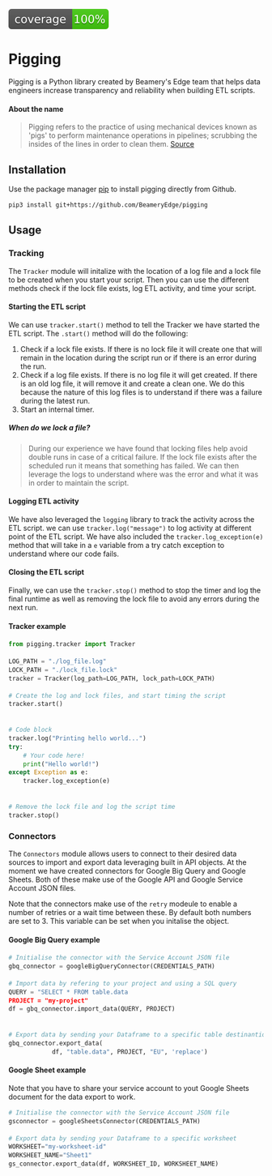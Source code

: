 ![](./coverage.svg)

# Pigging

Pigging is a Python library created by Beamery's Edge team that helps data engineers increase transparency and reliability when building ETL scripts.

#### About the name

> Pigging refers to the practice of using mechanical devices known as 'pigs' to perform maintenance operations in pipelines; scrubbing the insides of the lines in order to clean them. [Source](https://www.ftl.technology/news/engineering-news/what-is-pipeline-pigging-and-how-does-it-work#:~:text=Pigging%20refers%20to%20the%20practice,in%20order%20to%20clean%20them.)

## Installation

Use the package manager [pip](https://pip.pypa.io/en/stable/) to install pigging directly from Github.

```bash
pip3 install git+https://github.com/BeameryEdge/pigging
```

<!-- ### Requirements

The repository also includes the `requirements.txt` file that includes the Python dependencies for the pigging package. -->

## Usage

### Tracking

The `Tracker` module will initalize with the location of a log file and a lock file to be created when you start your script. Then you can use the different methods check if the lock file exists, log ETL activity, and time your script.

#### Starting the ETL script

We can use `tracker.start()` method to tell the Tracker we have started the ETL script. The `.start()` method will do the following:

1. Check if a lock file exists. If there is no lock file it will create one that will remain in the location during the script run or if there is an error during the run.
2. Check if a log file exists. If there is no log file it will get created. If there is an old log file, it will remove it and create a clean one. We do this because the nature of this log files is to understand if there was a failure during the latest run.
3. Start an internal timer.

##### When do we lock a file?

> During our experience we have found that locking files help avoid double runs in case of a critical failure. If the lock file exists after the scheduled run it means that something has failed. We can then leverage the logs to understand where was the error and what it was in order to maintain the script.

#### Logging ETL activity

We have also leveraged the `logging` library to track the activity across the ETL script. we can use `tracker.log("message")` to log activity at different point of the ETL script. We have also included the `tracker.log_exception(e)` method that will take in a `e` variable from a try catch exception to understand where our code fails.

#### Closing the ETL script

Finally, we can use the `tracker.stop()` method to stop the timer and log the final runtime as well as removing the lock file to avoid any errors during the next run.

#### Tracker example

```python
from pigging.tracker import Tracker

LOG_PATH = "./log_file.log"
LOCK_PATH = "./lock_file.lock"
tracker = Tracker(log_path=LOG_PATH, lock_path=LOCK_PATH)

# Create the log and lock files, and start timing the script
tracker.start()


# Code block
tracker.log("Printing hello world...")
try:
    # Your code here!
    print("Hello world!")
except Exception as e:
    tracker.log_exception(e)


# Remove the lock file and log the script time
tracker.stop()
```

### Connectors

The `Connectors` module allows users to connect to their desired data sources to import and export data leveraging built in API objects. At the moment we have created connectors for Google Big Query and Google Sheets. Both of these make use of the Google API and Google Service Account JSON files.

Note that the connectors make use of the `retry` modeule to enable a number of retries or a wait time between these. By default both numbers are set to 3. This variable can be set when you initalise the object.

#### Google Big Query example
```py
# Initialise the connector with the Service Account JSON file
gbq_connector = googleBigQueryConnector(CREDENTIALS_PATH)

# Import data by refering to your project and using a SQL query
QUERY = "SELECT * FROM table.data
PROJECT = "my-project"
df = gbq_connector.import_data(QUERY, PROJECT)


# Export data by sending your Dataframe to a specific table destinantion
gbq_connector.export_data(
            df, "table.data", PROJECT, "EU", 'replace')

```

#### Google Sheet example
Note that you have to share your service account to yout Google Sheets document for the data export to work.

```py
# Initialise the connector with the Service Account JSON file
gsconnector = googleSheetsConnector(CREDENTIALS_PATH)

# Export data by sending your Dataframe to a specific worksheet
WORKSHEET="my-worksheet-id"
WORKSHEET_NAME="Sheet1"
gs_connector.export_data(df, WORKSHEET_ID, WORKSHEET_NAME)


